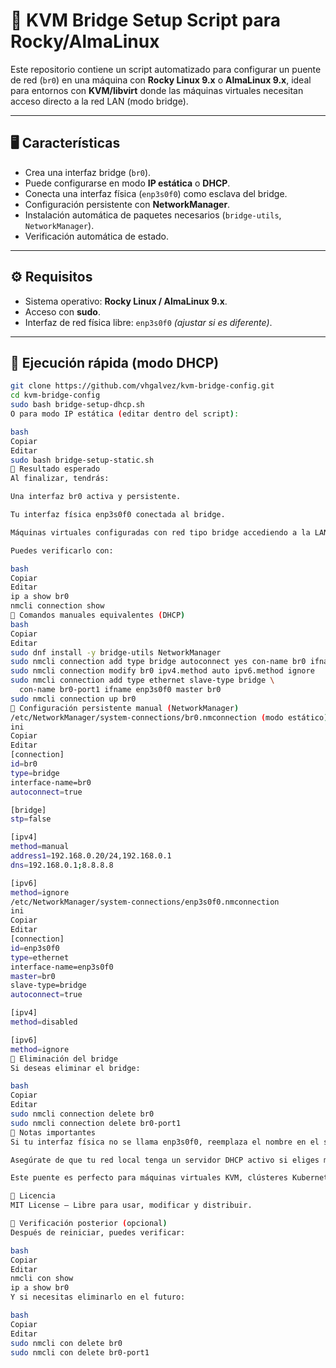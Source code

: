 # 🔧 KVM Bridge Setup Script para Rocky/AlmaLinux

Este repositorio contiene un script automatizado para configurar un puente de red (`br0`) en una máquina con **Rocky Linux 9.x** o **AlmaLinux 9.x**, ideal para entornos con **KVM/libvirt** donde las máquinas virtuales necesitan acceso directo a la red LAN (modo bridge).

---

## 🖥️ Características

- Crea una interfaz bridge (`br0`).
- Puede configurarse en modo **IP estática** o **DHCP**.
- Conecta una interfaz física (`enp3s0f0`) como esclava del bridge.
- Configuración persistente con **NetworkManager**.
- Instalación automática de paquetes necesarios (`bridge-utils`, `NetworkManager`).
- Verificación automática de estado.

---

## ⚙️ Requisitos

- Sistema operativo: **Rocky Linux / AlmaLinux 9.x**.
- Acceso con **sudo**.
- Interfaz de red física libre: `enp3s0f0` *(ajustar si es diferente)*.

---

## 🚀 Ejecución rápida (modo DHCP)

```bash
git clone https://github.com/vhgalvez/kvm-bridge-config.git
cd kvm-bridge-config
sudo bash bridge-setup-dhcp.sh
O para modo IP estática (editar dentro del script):

bash
Copiar
Editar
sudo bash bridge-setup-static.sh
🧪 Resultado esperado
Al finalizar, tendrás:

Una interfaz br0 activa y persistente.

Tu interfaz física enp3s0f0 conectada al bridge.

Máquinas virtuales configuradas con red tipo bridge accediendo a la LAN real.

Puedes verificarlo con:

bash
Copiar
Editar
ip a show br0
nmcli connection show
📝 Comandos manuales equivalentes (DHCP)
bash
Copiar
Editar
sudo dnf install -y bridge-utils NetworkManager
sudo nmcli connection add type bridge autoconnect yes con-name br0 ifname br0
sudo nmcli connection modify br0 ipv4.method auto ipv6.method ignore
sudo nmcli connection add type ethernet slave-type bridge \
  con-name br0-port1 ifname enp3s0f0 master br0
sudo nmcli connection up br0
📂 Configuración persistente manual (NetworkManager)
/etc/NetworkManager/system-connections/br0.nmconnection (modo estático)
ini
Copiar
Editar
[connection]
id=br0
type=bridge
interface-name=br0
autoconnect=true

[bridge]
stp=false

[ipv4]
method=manual
address1=192.168.0.20/24,192.168.0.1
dns=192.168.0.1;8.8.8.8

[ipv6]
method=ignore
/etc/NetworkManager/system-connections/enp3s0f0.nmconnection
ini
Copiar
Editar
[connection]
id=enp3s0f0
type=ethernet
interface-name=enp3s0f0
master=br0
slave-type=bridge
autoconnect=true

[ipv4]
method=disabled

[ipv6]
method=ignore
🔄 Eliminación del bridge
Si deseas eliminar el bridge:

bash
Copiar
Editar
sudo nmcli connection delete br0
sudo nmcli connection delete br0-port1
🧠 Notas importantes
Si tu interfaz física no se llama enp3s0f0, reemplaza el nombre en el script.

Asegúrate de que tu red local tenga un servidor DHCP activo si eliges modo dinámico.

Este puente es perfecto para máquinas virtuales KVM, clústeres Kubernetes, o entornos de laboratorio con comunicación LAN directa.

📜 Licencia
MIT License — Libre para usar, modificar y distribuir.

🧠 Verificación posterior (opcional)
Después de reiniciar, puedes verificar:

bash
Copiar
Editar
nmcli con show
ip a show br0
Y si necesitas eliminarlo en el futuro:

bash
Copiar
Editar
sudo nmcli con delete br0
sudo nmcli con delete br0-port1